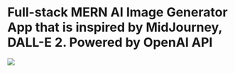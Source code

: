 <h1 classname-"bold"> Full-stack MERN AI Image Generator App that is inspired by MidJourney, DALL-E 2. Powered by OpenAI API </h1>

<img src="https://user-images.githubusercontent.com/91045673/218023838-f9932c5b-5a5f-4540-82fa-3507dde134d2.png" />
